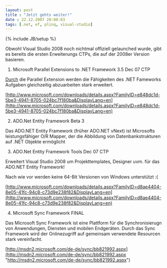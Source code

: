 ```yaml
---
layout: post
title : "Jetzt gehts weiter!"
date : 22.12.2007 20:00:03
tags: [.net, ef, plinq, visual-studio]
---
```

{% include JB/setup %}

Obwohl Visual Studio 2008 noch nichtmal offiziell gelaunched wurde, gibt es bereits die ersten Erweiterungs CTPs, die auf der 2008er Version basieren. 

1. Microsoft Parallel Extensions to .NET Framework 3.5 Dec 07 CTP 

[Durch](http://www.microsoft.com/downloads/details.aspx?FamilyID=e848dc1d-5be3-4941-8705-024bc7f180ba&DisplayLang=en) die Parallel Extension werden die Fähigkeiten des .NET Fameworks Aufgaben gleichzeitig abzuarbeiten stark erweitert. 

[http://www.microsoft.com/downloads/details.aspx?FamilyID=e848dc1d-5be3-4941-8705-024bc7f180ba&DisplayLang=en](http://www.microsoft.com/downloads/details.aspx?FamilyID=e848dc1d-5be3-4941-8705-024bc7f180ba&DisplayLang=en) 

2. ADO.Net Entity Framework Beta 3 

Das ADO.NET Entity Framework (früher ADO.NET vNext) ist Microsofts leistungsfähiger O/R Mapper, der die Abbildung von Datenbankstrukturen auf .NET Objekte ermöglicht 

3. ADO.Net Entity Framework Tools Dec 07 CTP 

Erweitert Visual Studio 2008 um Projekttemplates, Designer uvm. für das ADO.NET Entity Framework! 

Nach wie vor werden keine 64-Bit Versionen von Windows unterstützt :( 

[http://www.microsoft.com/downloads/details.aspx?FamilyID=d8ae4404-8e05-41fc-94c8-c73d9e238f82&DisplayLang=en](http://www.microsoft.com/downloads/details.aspx?FamilyID=d8ae4404-8e05-41fc-94c8-c73d9e238f82&DisplayLang=en) 

4. Microsoft Sync Framework FINAL 

Das Microsoft Sync Framework ist eine Plattform für die Synchronisierugn von Anwendungen, Diensten und mobilen Endgeräten. Durch das Sync Framework wird der Onlinezugriff auf gemeinsam verwendete Resourcen stark vereinfacht. 

[http://msdn2.microsoft.com/de-de/sync/bb821992.aspx](http://msdn2.microsoft.com/de-de/sync/bb821992.aspx "http://msdn2.microsoft.com/de-de/sync/bb821992.aspx")
